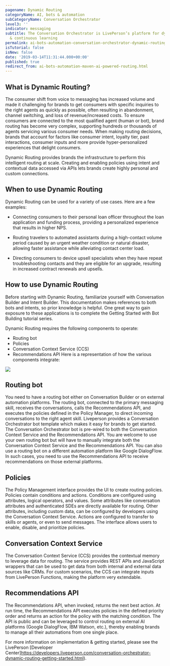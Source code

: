 ```yaml
---
pagename: Dynamic Routing
categoryName: AI, bots & automation
subCategoryName: Conversation Orchestrator
level3: ''
indicator: messaging
subtitle: The Conversation Orchestrator is LivePerson’s platform for dynamic conversational orchestration
  & continuous learning
permalink: ai-bots-automation-conversation-orchestrator-dynamic-routing.html
isTutorial: false
isNew: false
date: '2019-03-14T11:31:44.000+00:00'
published: true
redirect_from: ai-bots-automation-maven-ai-powered-routing.html
---
```


## What is Dynamic Routing?
The consumer shift from voice to messaging has increased volume and made it challenging for brands to get consumers with specific inquiries to the right agents as quickly as possible, often resulting in abandonment, channel switching, and loss of revenue/increased costs. To ensure consumers are connected to the most qualified agent (human or bot), brand routing has become very complex, supporting hundreds or thousands of agents servicing various consumer needs. When making routing decisions, brands that account for factors like consumer intent, loyalty tier, past interactions, consumer inputs and more provide hyper-personalized experiences that delight consumers.

Dynamic Routing provides brands the infrastructure to perform this intelligent routing at scale. Creating and enabling policies using intent and contextual data accessed via APIs lets brands create highly personal and custom connections.

## When to use Dynamic Routing
Dynamic Routing can be used for a variety of use cases. Here are a few examples:

* Connecting consumers to their personal loan officer throughout the loan application and funding process, providing a personalized experience that results in higher NPS.

* Routing travelers to automated assistants during a high-contact volume period caused by an urgent weather condition or natural disaster, allowing faster assistance while alleviating contact center load.

* Directing consumers to device upsell specialists when they have repeat troubleshooting contacts and they are eligible for an upgrade, resulting in increased contract renewals and upsells.

## How to use Dynamic Routing
Before starting with Dynamic Routing, familiarize yourself with Conversation Builder and Intent Builder. This documentation makes references to both bots and intents, so prior knowledge is helpful. One great way to gain exposure to these applications is to complete the Getting Started with Bot Building tutorial series.

Dynamic Routing requires the following components to operate:

* Routing bot
* Policies
* Conversation Context Service (CCS)
* Recommendations API
Here is a representation of how the various components integrate:

![](//ce-sr.s3.eu-west-1.amazonaws.com/knowledge/img/co_dr_components.png)

## Routing bot
You need to have a routing bot either on Conversation Builder or on external automation platforms. The routing bot, connected to the primary messaging skill, receives the conversations, calls the Recommendations API, and executes the policies defined in the Policy Manager, to direct incoming conversations to the right agent skill. Liveperson provides a Conversation Orchestrator bot template which makes it easy for brands to get started. The Conversation Orchestrator bot is pre-wired to both the Conversation Context Service and the Recommendations API. You are welcome to use your own routing bot but will have to manually integrate both the Conversation Context Service and the Recommendations API. You can also use a routing bot on a different automation platform like Google DialogFlow. In such cases, you need to use the Recommendations API to receive recommendations on those external platforms.

## Policies
The Policy Management interface provides the UI to create routing policies. Policies contain conditions and actions. Conditions are configured using attributes, logical operators, and values. Some attributes like conversation attributes and authenticated SDEs are directly available for routing. Other attributes, including custom data, can be configured by developers using the Conversation Context Service. Actions are configured to transfer to skills or agents, or even to send messages. The interface allows users to enable, disable, and prioritize policies.

## Conversation Context Service
The Conversation Context Service (CCS) provides the contextual memory to leverage data for routing. The service provides REST APIs and JavaScript wrappers that can be used to get data from both internal and external data sources like CRMs. For custom scenarios, the CCS can integrate inputs from LivePerson Functions, making the platform very extendable.

## Recommendations API
The Recommendations API, when invoked, returns the next best action. At run time, the Recommendations API executes policies in the defined priority order and returns an action for the policy with the matching condition. The API is public and can be leveraged to control routing on external AI platforms (Google DialogFlow, IBM Watson, etc.), thereby enabling brands to manage all their automations from one single place.
 
For more information on implementation & getting started, please see the LivePerson [Developer Center]https://developers.liveperson.com/conversation-orchestrator-dynamic-routing-getting-started.html).
